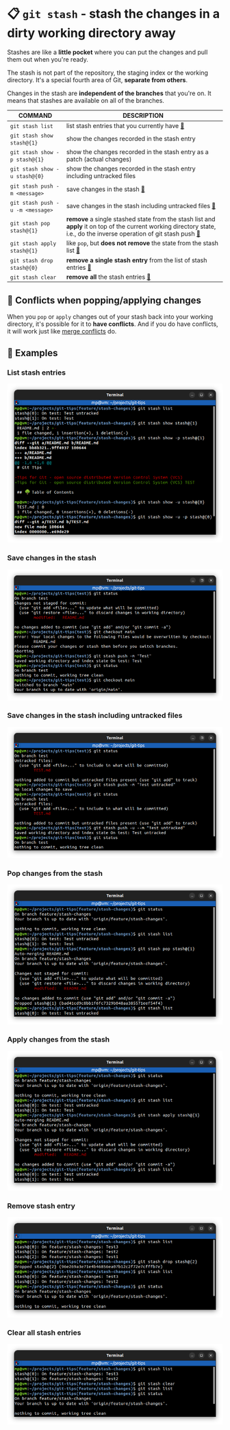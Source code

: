 # 📋 `git stash` - stash the changes in a dirty working directory away

Stashes are like a **little pocket** where you can put the changes and pull them out when you're ready.

The stash is not part of the repository, the staging index or the working directory. It's a special fourth area of Git, **separate from others**.

Changes in the stash are **independent of the branches** that you're on. It means that stashes are available on all of the branches.

| COMMAND                          | DESCRIPTION                                                                                                                                                                                        |
| -------------------------------- | -------------------------------------------------------------------------------------------------------------------------------------------------------------------------------------------------- |
| `git stash list`                 | list stash entries that you currently have [🔗](#list-stash-entries)                                                                                                                                |
| `git stash show stash@{1}`       | show the changes recorded in the stash entry                                                                                                                                                       |
| `git stash show -p stash@{1}`    | show the changes recorded in the stash entry as a patch (actual changes)                                                                                                                           |
| `git stash show -u stash@{0}`    | show the changes recorded in the stash entry including untracked files                                                                                                                             |
| `git stash push -m <message>`    | save changes in the stash [🔗](#save-changes-in-the-stash)                                                                                                                                          |
| `git stash push -u -m <message>` | save changes in the stash including untracked files [🔗](#save-changes-in-the-stash-including-untracked-files)                                                                                      |
| `git stash pop stash@{1}`        | **remove** a single stashed state from the stash list and **apply** it on top of the current working directory state, i.e., do the inverse operation of git stash push [🔗](#pop-changes-from-the-stash) |
| `git stash apply stash@{1}`      | like `pop`, but **does not remove** the state from the stash list [🔗](#apply-changes-from-the-stash)                                                                                               |
| `git stash drop stash@{0}`       | **remove a single stash entry** from the list of stash entries [🔗](#remove-stash-entry)                                                                                                            |
| `git stash clear`                | **remove all** the stash entries [🔗](#clear-all-stash-entries)                                                                                                                                     |

## 📌 Conflicts when popping/applying changes

When you `pop` or `apply` changes out of your stash back into your working directory, it's possible for it to **have conflicts**. And if you do have conflicts, it will work just like [merge conflicts](../concepts/MERGE-CONFLICTS.md) do.

## 📌 Examples

### List stash entries

![](images/git-stash-list.png)

### Save changes in the stash

![](images/git-stash-push.png)

### Save changes in the stash including untracked files

![](images/git-stash-push-untracked.png)

### Pop changes from the stash

![](images/git-stash-pop.png)

### Apply changes from the stash

![](images/git-stash-apply.png)

### Remove stash entry

![](images/git-stash-drop.png)

### Clear all stash entries

![](images/git-stash-clear.png)